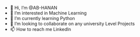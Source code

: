 - 👋 Hi, I’m @AB-HANAN
- 👀 I’m interested in Machine Learning 
- 🌱 I’m currently learning Python
- 💞️ I’m looking to collaborate on any university Level Projects
- 📫 How to reach me LinkedIn

<!---
AB-HANAN/AB-HANAN is a ✨ special ✨ repository because its `README.md` (this file) appears on your GitHub profile.
You can click the Preview link to take a look at your changes.
--->
